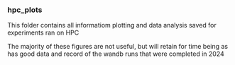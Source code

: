 ### hpc_plots
This folder contains all informatiom plotting and data analysis saved for experiments ran on HPC

The majority of these figures are not useful, but will retain for time being as has good data and record of the wandb runs that were completed in 2024